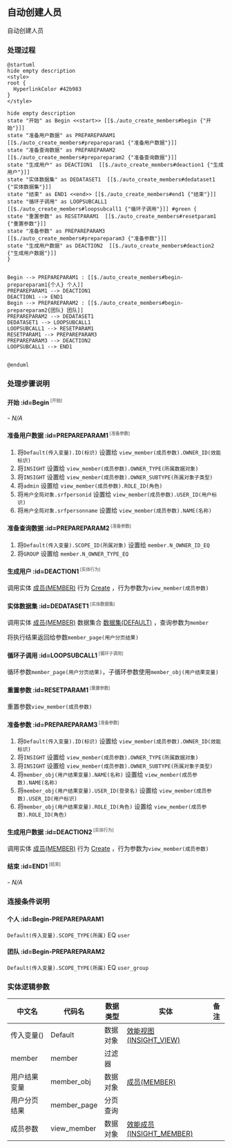 ## 自动创建人员 <!-- {docsify-ignore-all} -->

   自动创建人员

### 处理过程

```plantuml
@startuml
hide empty description
<style>
root {
  HyperlinkColor #42b983
}
</style>

hide empty description
state "开始" as Begin <<start>> [[$./auto_create_members#begin {"开始"}]]
state "准备用户数据" as PREPAREPARAM1  [[$./auto_create_members#prepareparam1 {"准备用户数据"}]]
state "准备查询数据" as PREPAREPARAM2  [[$./auto_create_members#prepareparam2 {"准备查询数据"}]]
state "生成用户" as DEACTION1  [[$./auto_create_members#deaction1 {"生成用户"}]]
state "实体数据集" as DEDATASET1  [[$./auto_create_members#dedataset1 {"实体数据集"}]]
state "结束" as END1 <<end>> [[$./auto_create_members#end1 {"结束"}]]
state "循环子调用" as LOOPSUBCALL1  [[$./auto_create_members#loopsubcall1 {"循环子调用"}]] #green {
state "重置参数" as RESETPARAM1  [[$./auto_create_members#resetparam1 {"重置参数"}]]
state "准备参数" as PREPAREPARAM3  [[$./auto_create_members#prepareparam3 {"准备参数"}]]
state "生成用户数据" as DEACTION2  [[$./auto_create_members#deaction2 {"生成用户数据"}]]
}


Begin --> PREPAREPARAM1 : [[$./auto_create_members#begin-prepareparam1{个人} 个人]]
PREPAREPARAM1 --> DEACTION1
DEACTION1 --> END1
Begin --> PREPAREPARAM2 : [[$./auto_create_members#begin-prepareparam2{团队} 团队]]
PREPAREPARAM2 --> DEDATASET1
DEDATASET1 --> LOOPSUBCALL1
LOOPSUBCALL1 --> RESETPARAM1
RESETPARAM1 --> PREPAREPARAM3
PREPAREPARAM3 --> DEACTION2
LOOPSUBCALL1 --> END1


@enduml
```


### 处理步骤说明

#### 开始 :id=Begin<sup class="footnote-symbol"> <font color=gray size=1>[开始]</font></sup>



*- N/A*
#### 准备用户数据 :id=PREPAREPARAM1<sup class="footnote-symbol"> <font color=gray size=1>[准备参数]</font></sup>



1. 将`Default(传入变量).ID(标识)` 设置给  `view_member(成员参数).OWNER_ID(效能标识)`
2. 将`INSIGHT` 设置给  `view_member(成员参数).OWNER_TYPE(所属数据对象)`
3. 将`INSIGHT` 设置给  `view_member(成员参数).OWNER_SUBTYPE(所属对象子类型)`
4. 将`admin` 设置给  `view_member(成员参数).ROLE_ID(角色)`
5. 将`用户全局对象.srfpersonid` 设置给  `view_member(成员参数).USER_ID(用户标识)`
6. 将`用户全局对象.srfpersonname` 设置给  `view_member(成员参数).NAME(名称)`

#### 准备查询数据 :id=PREPAREPARAM2<sup class="footnote-symbol"> <font color=gray size=1>[准备参数]</font></sup>



1. 将`Default(传入变量).SCOPE_ID(所属对象)` 设置给  `member.N_OWNER_ID_EQ`
2. 将`GROUP` 设置给  `member.N_OWNER_TYPE_EQ`

#### 生成用户 :id=DEACTION1<sup class="footnote-symbol"> <font color=gray size=1>[实体行为]</font></sup>



调用实体 [成员(MEMBER)](module/Base/member.md) 行为 [Create](module/Base/member#行为) ，行为参数为`view_member(成员参数)`

#### 实体数据集 :id=DEDATASET1<sup class="footnote-symbol"> <font color=gray size=1>[实体数据集]</font></sup>



调用实体 [成员(MEMBER)](module/Base/member.md) 数据集合 [数据集(DEFAULT)](module/Base/member#数据集合) ，查询参数为`member`

将执行结果返回给参数`member_page(用户分页结果)`

#### 循环子调用 :id=LOOPSUBCALL1<sup class="footnote-symbol"> <font color=gray size=1>[循环子调用]</font></sup>



循环参数`member_page(用户分页结果)`，子循环参数使用`member_obj(用户结果变量)`
#### 重置参数 :id=RESETPARAM1<sup class="footnote-symbol"> <font color=gray size=1>[重置参数]</font></sup>



重置参数```view_member(成员参数)```
#### 准备参数 :id=PREPAREPARAM3<sup class="footnote-symbol"> <font color=gray size=1>[准备参数]</font></sup>



1. 将`Default(传入变量).ID(标识)` 设置给  `view_member(成员参数).OWNER_ID(效能标识)`
2. 将`INSIGHT` 设置给  `view_member(成员参数).OWNER_TYPE(所属数据对象)`
3. 将`INSIGHT` 设置给  `view_member(成员参数).OWNER_SUBTYPE(所属对象子类型)`
4. 将`member_obj(用户结果变量).NAME(名称)` 设置给  `view_member(成员参数).NAME(名称)`
5. 将`member_obj(用户结果变量).USER_ID(登录名)` 设置给  `view_member(成员参数).USER_ID(用户标识)`
6. 将`member_obj(用户结果变量).ROLE_ID(角色)` 设置给  `view_member(成员参数).ROLE_ID(角色)`

#### 生成用户数据 :id=DEACTION2<sup class="footnote-symbol"> <font color=gray size=1>[实体行为]</font></sup>



调用实体 [成员(MEMBER)](module/Base/member.md) 行为 [Create](module/Base/member#行为) ，行为参数为`view_member(成员参数)`

#### 结束 :id=END1<sup class="footnote-symbol"> <font color=gray size=1>[结束]</font></sup>



*- N/A*


### 连接条件说明
#### 个人 :id=Begin-PREPAREPARAM1

`Default(传入变量).SCOPE_TYPE(所属)` EQ `user`
#### 团队 :id=Begin-PREPAREPARAM2

`Default(传入变量).SCOPE_TYPE(所属)` EQ `user_group`


### 实体逻辑参数

|    中文名   |    代码名    |  数据类型    |  实体   |备注 |
| --------| --------| -------- | -------- | --------   |
|传入变量(<i class="fa fa-check"/></i>)|Default|数据对象|[效能视图(INSIGHT_VIEW)](module/Insight/insight_view.md)||
|member|member|过滤器|||
|用户结果变量|member_obj|数据对象|[成员(MEMBER)](module/Base/member.md)||
|用户分页结果|member_page|分页查询|||
|成员参数|view_member|数据对象|[效能成员(INSIGHT_MEMBER)](module/Insight/insight_member.md)||
